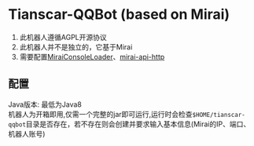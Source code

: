 # Tianscar-QQBot (based on Mirai)
1. 此机器人遵循AGPL开源协议  
2. 此机器人并不是独立的，它基于Mirai  
3. 需要配置<a href="https://github.com/iTXTech/mirai-console-loader">MiraiConsoleLoader</a>、<a href="https://github.com/project-mirai/mirai-api-http">mirai-api-http</a>
## 配置
Java版本: 最低为Java8  
机器人为开箱即用,仅需一个完整的jar即可运行,运行时会检查`$HOME/tianscar-qqbot`目录是否存在，若不存在则会创建并要求输入基本信息(Mirai的IP、端口、机器人账号)
